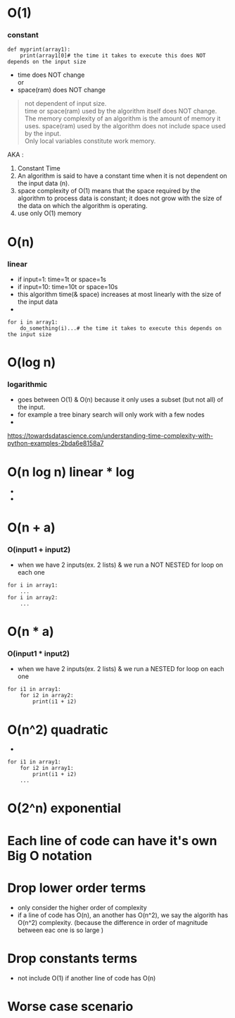 

# O(1)   
### constant   
```
def myprint(array1):
    print(array1[0]# the time it takes to execute this does NOT depends on the input size
```

* time does NOT change   
   or   
* space(ram) does NOT change  
> not dependent of input size.  
> time or space(ram) used by the algorithm itself does NOT change.   
> The memory complexity of an algorithm is the amount of memory it uses.
> space(ram) used by the algorithm does not include space used by the input.   
> Only local variables constitute work memory.    



AKA :
1. Constant Time
1. An algorithm is said to have a constant time when it is not dependent on the input data (n). 
1. space complexity of O(1) means that the space required by the algorithm to process data is constant; it does not grow with the size of the data on which the algorithm is operating.
1. use only O(1) memory   



# O(n)   
### linear   

* if input=1:  time=1t  or space=1s
* if input=10: time=10t or space=10s
* this algorithm time(& space) increases at most linearly with the size of the input data   
*    
```
for i in array1:
    do_something(i)...# the time it takes to execute this depends on the input size
```


# O(log n)   
### logarithmic     
* goes between O(1) & O(n) because it only uses a subset (but not all) of the input.   
* for example a tree binary search will only work with a few nodes  
*



https://towardsdatascience.com/understanding-time-complexity-with-python-examples-2bda6e8158a7



# O(n log n)   linear * log  
*   
*


# O(n + a)   
### O(input1 + input2)   
* when we have 2 inputs(ex. 2 lists) & we run a NOT NESTED for loop on each one  
```
for i in array1:
    ...
for i in array2:
    ...
```   

# O(n * a)   
### O(input1 * input2)   
* when we have 2 inputs(ex. 2 lists) & we run a NESTED for loop on each one  
```
for i1 in array1:
    for i2 in array2:
        print(i1 + i2)
``` 



# O(n^2)   quadratic
*   

```
for i1 in array1:
    for i2 in array1:
        print(i1 + i2)
    ...
```   

   
# O(2^n)   exponential
   
# Each line of code can have it's own Big O notation   
# Drop lower order terms   
* only consider the higher order of complexity   
* if a line of code has O(n), an another has O(n^2), we say the algorith has O(n^2) complexity. (because the difference in order of magnitude between eac one is so large )
# Drop constants terms   
* not include O(1) if another line of code has O(n)   

# Worse case scenario


